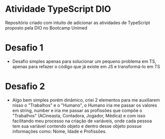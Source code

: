 # Atividade TypeScript DIO

Repositório criado com intuito de adicionar as atividades de TypeScript proposto pela DIO no Bootcamp Unimed

# Desafio 1

* Desafio simples apenas para solucionar um pequeno problema em TS, apenas para refazer o código que já existe em JS e transformá-lo em TS

# Desafio 2

* Algo bem simples porém dinâmico, criei 2 elementos para me auxiliarem nisso o "Trabalhos" e o "Humano", o Humano iria me passar os valores em string, number e iria me passar as profissões que compôe o "Trabalhos" (ACineasta, Contadora, Jogador, Médica) e com isso facilitando meu processo na criação de variáveis, onde cada pessoa tem sua variável contendo objeto e dentro desse objeto possue informações como: Nome, Idade e Profissões.
